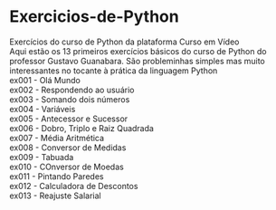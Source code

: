 # Exercicios-de-Python
Exercícios do curso de Python da plataforma Curso em Vídeo <br>
Aqui estão os 13 primeiros exercícios básicos do curso de Python do professor Gustavo Guanabara. São probleminhas simples mas muito interessantes no tocante à prática da linguagem Python <br>
ex001 - Olá Mundo <br>
ex002 - Respondendo ao usuário <br>
ex003 - Somando dois números <br>
ex004 - Variáveis <br>
ex005 - Antecessor e Sucessor <br>
ex006 - Dobro, Triplo e Raiz Quadrada <br>
ex007 - Média Aritmética <br>
ex008 - Conversor de Medidas <br>
ex009 - Tabuada <br>
ex010 - COnversor de Moedas <br>
ex011 - Pintando Paredes <br>
ex012 - Calculadora de Descontos <br>
ex013 - Reajuste Salarial <br>
